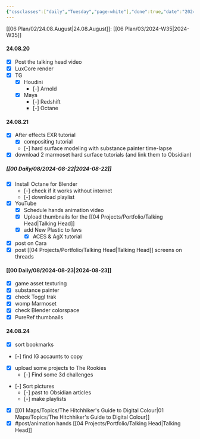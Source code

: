 ```yaml
---
{"cssclasses":["daily","Tuesday","page-white"],"done":true,"date":"2024-08-19","dg-publish":true,"permalink":"/06-plan/03/2024-w34/","contentClasses":"daily Tuesday page-white","dgPassFrontmatter":true,"noteIcon":"","created":"2025-01-21T01:20:17.296+10:00","updated":"2025-01-26T05:41:45.215+10:00"}
---
```


[[06 Plan/02/24.08.August\|24.08.August]]: [[06 Plan/03/2024-W35\|2024-W35]]
#### 24.08.20
- [x] Post the talking head video
- [x] LuxCore render
- [x] TG
	- [x] Houdini
		- [-] Arnold
	- [x] Maya
		- [-] Redshift
		- [-] Octane
#### 24.08.21
- [x] After effects EXR tutorial
	- [x] compositing tutorial
	- [-] hard surface modeling with substance painter time-lapse
- [x] download 2 marmoset hard surface tutorials (and link them to Obsidian)
##### [[00 Daily/08/2024-08-22\|2024-08-22]]
- [x] Install Octane for Blender
	- [-] check if it works without internet
	- [-] download playlist
- [x] YouTube
	- [x] Schedule hands animation video
	- [x] Upload thumbnails for the [[04 Projects/Portfolio/Talking Head\|Talking Head]]
	- [x] add New Plastic to favs
		- [x] ACES & AgX tutorial
- [x] post on Cara
- [x] post [[04 Projects/Portfolio/Talking Head\|Talking Head]] screens on threads

#### [[00 Daily/08/2024-08-23\|2024-08-23]]
- [x] game asset texturing
- [x] substance painter
- [x] check Toggl trak
- [x] womp Marmoset
- [x] check Blender colorspace
- [x] PureRef thumbnails
#### 24.08.24
- [x] sort bookmarks
- [-] find IG accaunts to copy
- [x] upload some projects to The Rookies
	- [-] Find some 3d challenges
- [-] Sort pictures
	- [-] past to Obsidian articles
	- [-] make playlists
- [x] [[01 Maps/Topics/The Hitchhiker's Guide to Digital Colour\|01 Maps/Topics/The Hitchhiker's Guide to Digital Colour]]
- [x] #post/animation hands [[04 Projects/Portfolio/Talking Head\|Talking Head]]
